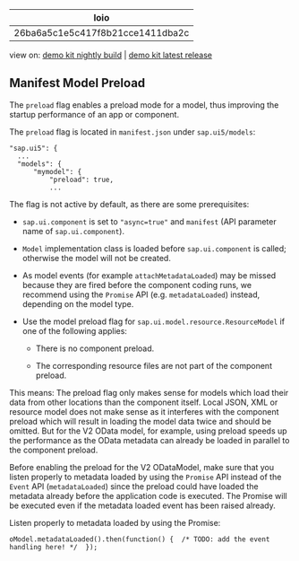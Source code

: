 <!-- loio26ba6a5c1e5c417f8b21cce1411dba2c -->

| loio |
| -----|
| 26ba6a5c1e5c417f8b21cce1411dba2c |

<div id="loio">

view on: [demo kit nightly build](https://openui5nightly.hana.ondemand.com/#/topic/26ba6a5c1e5c417f8b21cce1411dba2c) | [demo kit latest release](https://openui5.hana.ondemand.com/#/topic/26ba6a5c1e5c417f8b21cce1411dba2c)</div>

## Manifest Model Preload

The `preload` flag enables a preload mode for a model, thus improving the startup performance of an app or component.

The `preload` flag is located in `manifest.json` under `sap.ui5/models`:

```
"sap.ui5": {
  ...
  "models": {
      "mymodel": {
          "preload": true,
          ...
```

The flag is not active by default, as there are some prerequisites:

-   `sap.ui.component` is set to `"async=true"` and `manifest` \(API parameter name of `sap.ui.component`\).

-   `Model` implementation class is loaded before `sap.ui.component` is called; otherwise the model will not be created.

-   As model events \(for example `attachMetadataLoaded`\) may be missed because they are fired before the component coding runs, we recommend using the `Promise` API \(e.g. `metadataLoaded`\) instead, depending on the model type.

-   Use the model preload flag for `sap.ui.model.resource.ResourceModel` if one of the following applies:

    -   There is no component preload.

    -   The corresponding resource files are not part of the component preload.


This means: The preload flag only makes sense for models which load their data from other locations than the component itself. Local JSON, XML or resource model does not make sense as it interferes with the component preload which will result in loading the model data twice and should be omitted. But for the V2 OData model, for example, using preload speeds up the performance as the OData metadata can already be loaded in parallel to the component preload.

Before enabling the preload for the V2 ODataModel, make sure that you listen properly to metadata loaded by using the `Promise` API instead of the `Event` API \(`metadataLoaded`\) since the preload could have loaded the metadata already before the application code is executed. The Promise will be executed even if the metadata loaded event has been raised already.

Listen properly to metadata loaded by using the Promise:

```
oModel.metadataLoaded().then(function() {  /* TODO: add the event handling here! */  });
```

